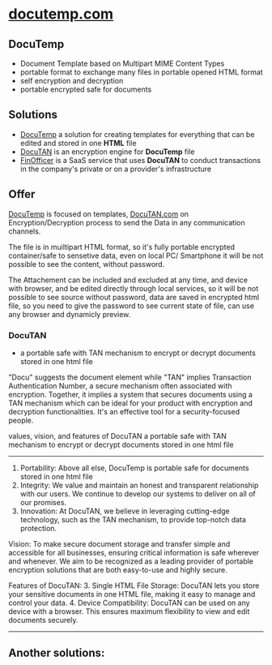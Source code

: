 # [docutemp.com](https://www.docutemp.com/)


## DocuTemp

+ Document Template based on Multipart MIME Content Types
+ portable format to exchange many files in portable opened HTML format
+ self encryption and decryption
+ portable encrypted safe for documents

## Solutions

+ [DocuTemp](https://www.docutemp.com/) a solution for creating templates for everything that can be edited and stored in one **HTML** file
+ [DocuTAN](https://www.docutan.com/) is an encryption engine for **DocuTemp** file
+ [FinOfficer](https://www.finofficer.com/) is a SaaS service that uses **DocuTAN** to conduct transactions in the company's private or on a provider's infrastructure

  
## Offer

[DocuTemp](https://www.docutemp.com/) is focused on templates,
[DocuTAN.com](http://www.docutan.com) on Encryption/Decryption process to send the Data in any communication channels.


The file is in muiltipart HTML format, so it's fully portable encrypted container/safe to sensetive data, even on local PC/ Smartphone it will be not possible to see the content, without password.

The Attachement can be included and excluded at any time, and device with browser, and be edited directly through local services, so it will be not possible to see source without password, data are saved in encrypted html file, so you need to give the password to see current state of file, can use any browser and dynamicly preview.





### DocuTAN 

+ a portable safe  with TAN mechanism to encrypt or decrypt documents stored in one html file

"Docu" suggests the document element while "TAN" implies Transaction Authentication Number, a secure mechanism often associated with encryption.
Together, it implies a system that secures documents using a TAN mechanism which can be ideal for your product with encryption and decryption functionalities.
It's an effective tool for a security-focused people.


values, vision, and features of DocuTAN a portable safe with TAN mechanism to encrypt or decrypt documents stored in one html file

---

1. Portability: Above all else, DocuTemp is portable safe for documents stored in one html file
2. Integrity: We value and maintain an honest and transparent relationship with our users. We continue to develop our systems to deliver on all of our promises.
3. Innovation: At DocuTAN, we believe in leveraging cutting-edge technology, such as the TAN mechanism, to provide top-notch data protection.

Vision: 
To make secure document storage and transfer simple and accessible for all businesses, ensuring critical information is safe wherever and whenever. We aim to be recognized as a leading provider of portable encryption solutions that are both easy-to-use and highly secure.

Features of DocuTAN:
3. Single HTML File Storage: DocuTAN lets you store your sensitive documents in one HTML file, making it easy to manage and control your data.
4. Device Compatibility: DocuTAN can be used on any device with a browser. This ensures maximum flexibility to view and edit documents securely.



---


## Another solutions:

